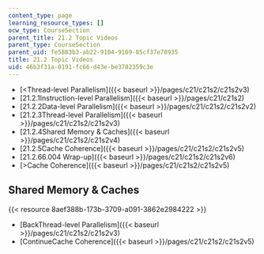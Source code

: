 ```yaml
---
content_type: page
learning_resource_types: []
ocw_type: CourseSection
parent_title: 21.2 Topic Videos
parent_type: CourseSection
parent_uid: fe5883b3-ab22-9104-9169-85cf37e78935
title: 21.2 Topic Videos
uid: 46b3f31a-0191-fc66-d43e-be3782359c3e
---
```


*   [\<Thread-level Parallelism]({{< baseurl >}}/pages/c21/c21s2/c21s2v3)
*   [21.2.1Instruction-level Parallelism]({{< baseurl >}}/pages/c21/c21s2)
*   [21.2.2Data-level Parallelism]({{< baseurl >}}/pages/c21/c21s2/c21s2v2)
*   [21.2.3Thread-level Parallelism]({{< baseurl >}}/pages/c21/c21s2/c21s2v3)
*   [21.2.4Shared Memory & Caches]({{< baseurl >}}/pages/c21/c21s2/c21s2v4)
*   [21.2.5Cache Coherence]({{< baseurl >}}/pages/c21/c21s2/c21s2v5)
*   [21.2.66.004 Wrap-up]({{< baseurl >}}/pages/c21/c21s2/c21s2v6)
*   [\>Cache Coherence]({{< baseurl >}}/pages/c21/c21s2/c21s2v5)

Shared Memory & Caches
----------------------

{{< resource 8aef388b-173b-3709-a091-3862e2984222 >}}

*   [BackThread-level Parallelism]({{< baseurl >}}/pages/c21/c21s2/c21s2v3)
*   [ContinueCache Coherence]({{< baseurl >}}/pages/c21/c21s2/c21s2v5)
